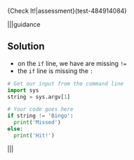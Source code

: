 {Check It!|assessment}(test-484914084)

|||guidance
## Solution

- on the `if` line, we have are missing `!=`
- the `if` line is missing the `:`

```python
# Get our input from the command line
import sys
string = sys.argv[1]

# Your code goes here
if string != 'Bingo':
  print('Missed')
else:
  print('Hit!')
```
|||